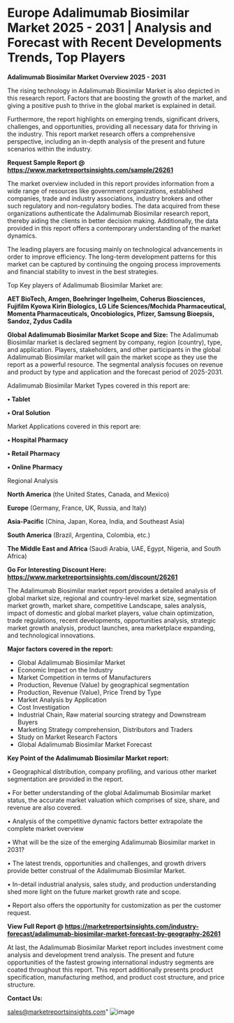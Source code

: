  # Europe Adalimumab Biosimilar Market 2025 - 2031 | Analysis and Forecast with Recent Developments Trends, Top Players

<Strong> Adalimumab Biosimilar Market Overview 2025 - 2031</strong>

The rising technology in Adalimumab Biosimilar Market is also depicted in this research report. Factors that are boosting the growth of the market, and giving a positive push to thrive in the global market is explained in detail.

Furthermore, the report highlights on emerging trends, significant drivers, challenges, and opportunities, providing all necessary data for thriving in the industry. This report market research offers a comprehensive perspective, including an in-depth analysis of the present and future scenarios within the industry.

<strong>Request Sample Report @ <a href=https://www.marketreportsinsights.com/sample/26261>https://www.marketreportsinsights.com/sample/26261</a></strong>

The market overview included in this report provides information from a wide range of resources like government organizations, established companies, trade and industry associations, industry brokers and other such regulatory and non-regulatory bodies. The data acquired from these organizations authenticate the Adalimumab Biosimilar research report, thereby aiding the clients in better decision making. Additionally, the data provided in this report offers a contemporary understanding of the market dynamics.

The leading players are focusing mainly on technological advancements in order to improve efficiency. The long-term development patterns for this market can be captured by continuing the ongoing process improvements and financial stability to invest in the best strategies.

Top Key players of Adalimumab Biosimilar Market are:

<strong>AET BioTech, Amgen, Boehringer Ingelheim, Coherus Biosciences, Fujifilm Kyowa Kirin Biologics, LG Life Sciences/Mochida Pharmaceutical, Momenta Pharmaceuticals, Oncobiologics, Pfizer, Samsung Bioepsis, Sandoz, Zydus Cadila</strong>

<strong><b>Global Adalimumab Biosimilar Market Scope and Size:</b></strong>
The Adalimumab Biosimilar market is declared segment by company, region (country), type, and application. Players, stakeholders, and other participants in the global Adalimumab Biosimilar market will gain the market scope as they use the report as a powerful resource. The segmental analysis focuses on revenue and product by type and application and the forecast period of 2025-2031.

Adalimumab Biosimilar Market Types covered in this report are:

<strong>• Tablet

• Oral Solution</strong>

Market Applications covered in this report are:

<strong>• Hospital Pharmacy

• Retail Pharmacy

• Online Pharmacy</strong> 

Regional Analysis

<strong>North America</strong> (the United States, Canada, and Mexico)

<strong>Europe</strong> (Germany, France, UK, Russia, and Italy)

<strong>Asia-Pacific</strong> (China, Japan, Korea, India, and Southeast Asia)

<strong>South America</strong> (Brazil, Argentina, Colombia, etc.)

<strong>The Middle East and Africa</strong> (Saudi Arabia, UAE, Egypt, Nigeria, and South Africa)

<strong>Go For Interesting Discount Here: <a href=https://www.marketreportsinsights.com/discount/26261>https://www.marketreportsinsights.com/discount/26261</a></strong>

The Adalimumab Biosimilar market report provides a detailed analysis of global market size, regional and country-level market size, segmentation market growth, market share, competitive Landscape, sales analysis, impact of domestic and global market players, value chain optimization, trade regulations, recent developments, opportunities analysis, strategic market growth analysis, product launches, area marketplace expanding, and technological innovations.

<strong><b>Major factors covered in the report:</b></strong>
<ul>
  <li>Global Adalimumab Biosimilar Market </li>
  <li>Economic Impact on the Industry</li>
  <li>Market Competition in terms of Manufacturers</li>
  <li>Production, Revenue (Value) by geographical segmentation</li>
  <li>Production, Revenue (Value), Price Trend by Type</li>
  <li>Market Analysis by Application</li>
  <li>Cost Investigation</li>
  <li>Industrial Chain, Raw material sourcing strategy and Downstream Buyers</li>
  <li>Marketing Strategy comprehension, Distributors and Traders</li>
  <li>Study on Market Research Factors</li>
  <li>Global Adalimumab Biosimilar Market Forecast</li>
</ul>

<strong><b>Key Point of the Adalimumab Biosimilar Market report:</b></strong>

• Geographical distribution, company profiling, and various other market segmentation are provided in the report.

• For better understanding of the global Adalimumab Biosimilar market status, the accurate market valuation which comprises of size, share, and revenue are also covered.

• Analysis of the competitive dynamic factors better extrapolate the complete market overview

• What will be the size of the emerging Adalimumab Biosimilar market in 2031?

• The latest trends, opportunities and challenges, and growth drivers provide better construal of the Adalimumab Biosimilar Market.

• In-detail industrial analysis, sales study, and production understanding shed more light on the future market growth rate and scope.

• Report also offers the opportunity for customization as per the customer request.

<strong><b>View Full Report @ <a href=https://marketreportsinsights.com/industry-forecast/adalimumab-biosimilar-market-forecast-by-geography-26261>https://marketreportsinsights.com/industry-forecast/adalimumab-biosimilar-market-forecast-by-geography-26261</a></b></strong>


At last, the Adalimumab Biosimilar Market report includes investment come analysis and development trend analysis. The present and future opportunities of the fastest growing international industry segments are coated throughout this report. This report additionally presents product specification, manufacturing method, and product cost structure, and price structure.

<strong>Contact Us:</strong>

sales@marketreportsinsights.com"
![image](https://github.com/user-attachments/assets/7bc2d981-2dbf-41a9-bb96-06bec149b542)
